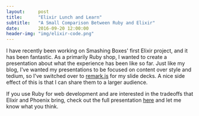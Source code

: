 ```yaml
---
layout:     post
title:      "Elixir Lunch and Learn"
subtitle:   "A Small Comparison Between Ruby and Elixir"
date:       2016-09-20 12:00:00
header-img: "img/elixir-code.png"
---
```


I have recently been working on Smashing Boxes' first Elixir project, and it has been fantastic. As
a primarily Ruby shop, I wanted to create a presentation about what the experience has been like so
far. Just like my blog, I've wanted my presentations to be focused on content over style and tedium,
so I've switched over to [remark.js](https://github.com/gnab/remark) for my slide decks. A nice side
effect of this is that I can share them to a larger audience.

If you use Ruby for web development and are interested in the tradeoffs that Elixir and Phoenix
bring, check out the full presentation [here](/elixir-ruby-experience) and let me know what you think.
